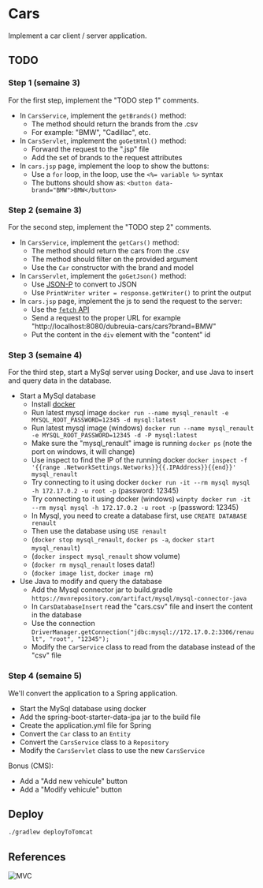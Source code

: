 # Cars

Implement a car client / server application.

## TODO

### Step 1 (semaine 3)

For the first step, implement the "TODO step 1" comments.

- In `CarsService`, implement the `getBrands()` method:
    - The method should return the brands from the .csv
    - For example: "BMW", "Cadillac", etc.
- In `CarsServlet`, implement the `goGetHtml()` method:
    - Forward the request to the ".jsp" file
    - Add the set of brands to the request attributes
- In `cars.jsp` page, implement the loop to show the buttons:
    - Use a `for` loop, in the loop, use the `<%= variable %>` syntax
    - The buttons should show as: `<button data-brand="BMW">BMW</button>`

### Step 2 (semaine 3)

For the second step, implement the "TODO step 2" comments.

- In `CarsService`, implement the `getCars()` method:
    - The method should return the cars from the .csv
    - The method should filter on the provided argument
    - Use the `Car` constructor with the brand and model
- In `CarsServlet`, implement the `goGetJson()` method:
    - Use [JSON-P](https://javaee.github.io/jsonp/getting-started.html) to convert to JSON
    - Use `PrintWriter writer = response.getWriter()` to print the output
- In `cars.jsp` page, implement the js to send the request to the server:
    - Use the [`fetch` API](https://developer.mozilla.org/en-US/docs/Web/API/Fetch_API/Using_Fetch)
    - Send a request to the proper URL for example "http://localhost:8080/dubreuia-cars/cars?brand=BMW"
    - Put the content in the `div` element with the "content" id
    
### Step 3 (semaine 4)

For the third step, start a MySql server using Docker, and use Java to insert and query data in the database.

- Start a MySql database
    - Install [docker](https://www.docker.com/get-started)
    - Run latest mysql image `docker run --name mysql_renault -e MYSQL_ROOT_PASSWORD=12345 -d mysql:latest`
    - Run latest mysql image (windows) `docker run --name mysql_renault -e MYSQL_ROOT_PASSWORD=12345 -d -P mysql:latest`
    - Make sure the "mysql_renault" image is running `docker ps` (note the port on windows, it will change)
    - Use inspect to find the IP of the running docker `docker inspect -f '{{range .NetworkSettings.Networks}}{{.IPAddress}}{{end}}' mysql_renault`
    - Try connecting to it using docker `docker run -it --rm mysql mysql -h 172.17.0.2 -u root -p` (password: 12345)
    - Try connecting to it using docker (windows) `winpty docker run -it --rm mysql mysql -h 172.17.0.2 -u root -p` (password: 12345)
    - In Mysql, you need to create a database first, use `CREATE DATABASE renault`
    - Then use the database using `USE renault`
    - (`docker stop mysql_renault`, `docker ps -a`, `docker start mysql_renault`)
    - (`docker inspect mysql_renault` show volume)
    - (`docker rm mysql_renault` loses data!)
    - (`docker image list`, `docker image rm`)
- Use Java to modify and query the database 
    - Add the Mysql connector jar to build.gradle `https://mvnrepository.com/artifact/mysql/mysql-connector-java`
    - In `CarsDatabaseInsert` read the "cars.csv" file and insert the content in the database
    - Use the connection `DriverManager.getConnection("jdbc:mysql://172.17.0.2:3306/renault", "root", "12345");`
    - Modify the `CarService` class to read from the database instead of the "csv" file

### Step 4 (semaine 5)

We'll convert the application to a Spring application.

- Start the MySql database using docker
- Add the spring-boot-starter-data-jpa jar to the build file
- Create the application.yml file for Spring
- Convert the `Car` class to an `Entity`
- Convert the `CarsService` class to a `Repository`
- Modify the `CarsServlet` class to use the new `CarsService`

Bonus (CMS):

- Add a "Add new vehicule" button
- Add a "Modify vehicule" button

## Deploy

```bash
./gradlew deployToTomcat
```

## References

![MVC](https://i.stack.imgur.com/pENZD.png)
